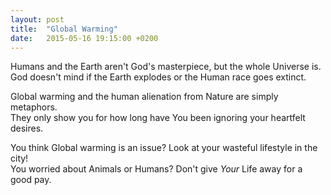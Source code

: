```yaml
---
layout: post
title:  "Global Warming"
date:   2015-05-16 19:15:00 +0200
---
```

Humans and the Earth aren't God's masterpiece, but the whole Universe is.  
God doesn't mind if the Earth explodes or the Human race goes extinct.

Global warming and the human alienation from Nature are simply metaphors.  
They only show you for how long have You been ignoring your heartfelt desires.

You think Global warming is an issue? Look at your wasteful lifestyle in the city!  
You worried about Animals or Humans? Don't give _Your_ Life away for a good pay.
